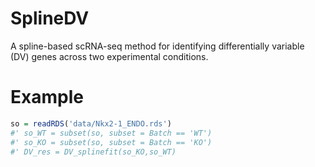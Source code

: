 # SplineDV
A spline-based scRNA-seq method for identifying differentially variable (DV) genes across two experimental conditions.

# Example
```R
so = readRDS('data/Nkx2-1_ENDO.rds')
#' so_WT = subset(so, subset = Batch == 'WT')
#' so_KO = subset(so, subset = Batch == 'KO')
#' DV_res = DV_splinefit(so_KO,so_WT)
```
